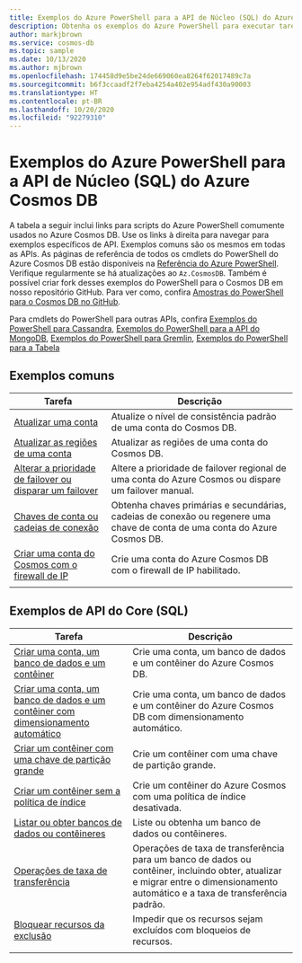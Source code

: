 ```yaml
---
title: Exemplos do Azure PowerShell para a API de Núcleo (SQL) do Azure Cosmos DB
description: Obtenha os exemplos do Azure PowerShell para executar tarefas comuns no Azure Cosmos DB para a API de Núcleo (SQL)
author: markjbrown
ms.service: cosmos-db
ms.topic: sample
ms.date: 10/13/2020
ms.author: mjbrown
ms.openlocfilehash: 174458d9e5be24de669060ea8264f62017489c7a
ms.sourcegitcommit: b6f3ccaadf2f7eba4254a402e954adf430a90003
ms.translationtype: HT
ms.contentlocale: pt-BR
ms.lasthandoff: 10/20/2020
ms.locfileid: "92279310"
---
```

# <a name="azure-powershell-samples-for-azure-cosmos-db-core-sql-api"></a>Exemplos do Azure PowerShell para a API de Núcleo (SQL) do Azure Cosmos DB

A tabela a seguir inclui links para scripts do Azure PowerShell comumente usados no Azure Cosmos DB. Use os links à direita para navegar para exemplos específicos de API. Exemplos comuns são os mesmos em todas as APIs. As páginas de referência de todos os cmdlets do PowerShell do Azure Cosmos DB estão disponíveis na [Referência do Azure PowerShell](/powershell/module/az.cosmosdb). Verifique regularmente se há atualizações ao `Az.CosmosDB`. Também é possível criar fork desses exemplos do PowerShell para o Cosmos DB em nosso repositório GitHub. Para ver como, confira [Amostras do PowerShell para o Cosmos DB no GitHub](https://github.com/Azure/azure-docs-powershell-samples/tree/master/cosmosdb).

Para cmdlets do PowerShell para outras APIs, confira [Exemplos do PowerShell para Cassandra](powershell-samples-cassandra.md), [Exemplos do PowerShell para a API do MongoDB](powershell-samples-mongodb.md), [Exemplos do PowerShell para Gremlin](powershell-samples-gremlin.md), [Exemplos do PowerShell para a Tabela](powershell-samples-table.md)

## <a name="common-samples"></a>Exemplos comuns

|Tarefa | Descrição |
|---|---|
|[Atualizar uma conta](scripts/powershell/common/account-update.md?toc=%2fpowershell%2fmodule%2ftoc.json)| Atualize o nível de consistência padrão de uma conta do Cosmos DB. |
|[Atualizar as regiões de uma conta](scripts/powershell/common/update-region.md?toc=%2fpowershell%2fmodule%2ftoc.json)| Atualizar as regiões de uma conta do Cosmos DB. |
|[Alterar a prioridade de failover ou disparar um failover](scripts/powershell/common/failover-priority-update.md?toc=%2fpowershell%2fmodule%2ftoc.json)| Altere a prioridade de failover regional de uma conta do Azure Cosmos ou dispare um failover manual. |
|[Chaves de conta ou cadeias de conexão](scripts/powershell/common/keys-connection-strings.md?toc=%2fpowershell%2fmodule%2ftoc.json)| Obtenha chaves primárias e secundárias, cadeias de conexão ou regenere uma chave de conta de uma conta do Azure Cosmos DB. |
|[Criar uma conta do Cosmos com o firewall de IP](scripts/powershell/common/firewall-create.md?toc=%2fpowershell%2fmodule%2ftoc.json)| Crie uma conta do Azure Cosmos DB com o firewall de IP habilitado. |
|||

## <a name="core-sql-api-samples"></a>Exemplos de API do Core (SQL)

|Tarefa | Descrição |
|---|---|
|[Criar uma conta, um banco de dados e um contêiner](scripts/powershell/sql/create.md?toc=%2fpowershell%2fmodule%2ftoc.json)| Crie uma conta, um banco de dados e um contêiner do Azure Cosmos DB. |
|[Criar uma conta, um banco de dados e um contêiner com dimensionamento automático](scripts/powershell/sql/autoscale.md?toc=%2fpowershell%2fmodule%2ftoc.json)| Crie uma conta, um banco de dados e um contêiner do Azure Cosmos DB com dimensionamento automático. |
|[Criar um contêiner com uma chave de partição grande](scripts/powershell/sql/create-large-partition-key.md?toc=%2fpowershell%2fmodule%2ftoc.json)| Crie um contêiner com uma chave de partição grande. |
|[Criar um contêiner sem a política de índice](scripts/powershell/sql/create-index-none.md?toc=%2fpowershell%2fmodule%2ftoc.json) | Crie um contêiner do Azure Cosmos com uma política de índice desativada.|
|[Listar ou obter bancos de dados ou contêineres](scripts/powershell/sql/list-get.md?toc=%2fpowershell%2fmodule%2ftoc.json)| Liste ou obtenha um banco de dados ou contêineres. |
|[Operações de taxa de transferência](scripts/powershell/sql/throughput.md?toc=%2fpowershell%2fmodule%2ftoc.json)| Operações de taxa de transferência para um banco de dados ou contêiner, incluindo obter, atualizar e migrar entre o dimensionamento automático e a taxa de transferência padrão. |
|[Bloquear recursos da exclusão](scripts/powershell/sql/lock.md?toc=%2fpowershell%2fmodule%2ftoc.json)| Impedir que os recursos sejam excluídos com bloqueios de recursos. |
|||
